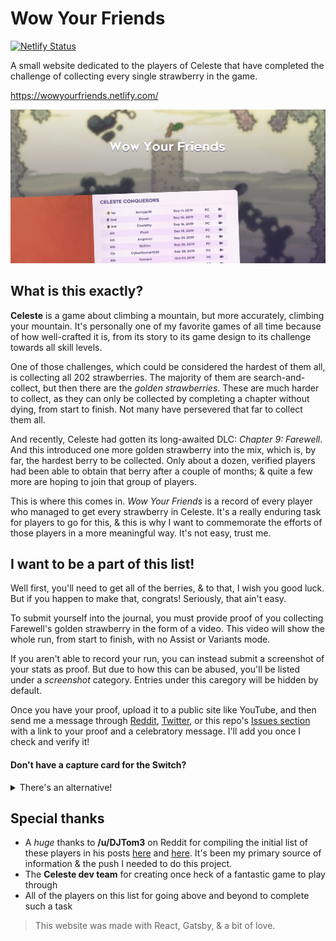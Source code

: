 # Wow Your Friends

[![Netlify Status](https://api.netlify.com/api/v1/badges/af4ee566-076a-4488-bada-40d8223830cc/deploy-status)](https://app.netlify.com/sites/wowyourfriends/deploys)

A small website dedicated to the players of Celeste that have completed the challenge of collecting every single strawberry in the game.

https://wowyourfriends.netlify.com/

![image](./static/card-image.png)

## What is this exactly?
**Celeste** is a game about climbing a mountain, but more accurately, climbing your mountain. It's personally one of my favorite games of all time because of how well-crafted it is, from its story to its game design to its challenge towards all skill levels.

One of those challenges, which could be considered the hardest of them all, is collecting all 202 strawberries. The majority of them are search-and-collect, but then there are the *golden strawberries*. These are much harder to collect, as they can only be collected by completing a chapter without dying, from start to finish. Not many have persevered that far to collect them all.

And recently, Celeste had gotten its long-awaited DLC: *Chapter 9: Farewell*. And this introduced one more golden strawberry into the mix, which is, by far, the hardest berry to be collected. Only about a dozen, verified players had been able to obtain that berry after a couple of months; & quite a few more are hoping to join that group of players.

This is where this comes in. *Wow Your Friends* is a record of every player who managed to get every strawberry in Celeste. It's a really enduring task for players to go for this, & this is why I want to commemorate the efforts of those players in a more meaningful way. It's not easy, trust me.

## I want to be a part of this list!

Well first, you'll need to get all of the berries, & to that, I wish you good luck. But if you happen to make that, congrats! Seriously, that ain't easy.

To submit yourself into the journal, you must provide proof of you collecting Farewell's golden strawberry in the form of a video. This video will show the whole run, from start to finish, with no Assist or Variants mode.

If you aren't able to record your run, you can instead submit a screenshot of your stats as proof. But due to how this can be abused, you'll be listed under a *screenshot* category. Entries under this caregory will be hidden by default.

Once you have your proof, upload it to a public site like YouTube, and then send me a message through [Reddit](https://www.reddit.com/message/compose/?to=TammyDanny&subject=I%20got%20the%20golden%20berry!), [Twitter](https://twitter.com/noatpad), or this repo's [Issues section](https://github.com/noatpad/wow-your-friends/issues) with a link to your proof and a celebratory message. I'll add you once I check and verify it!

#### Don't have a capture card for the Switch?

<details>
<summary>There's an alternative!</summary>

While you can record and/or stream on every other platform with relative ease, the Switch has no native streaming capabilities & can only record up to 30 seconds at a time.

But fortunately, we can still work with that! There are just a few extra requirements to verify that the run was legitimate:
- If you're unable to record your whole run with a capture card or camera, you can instead submit a *partial recording* made through the Switch's Share button.
- The recording must capture the moment of collecting the golden berry. Preferably hold the Share button right after the screen fades to white.
- Before collecting the berry, **open and close the pause menu for at least a second**. This is to prove that neither Assist nor Variants mode were used throughout the run.
- **A second video is required as proof**. This video will simply show your Switch playing the recording mentioned above from the HOME menu's Album applet. This is to verify the run was indeed done on a Switch.

</details>

## Special thanks

- A *huge* thanks to **/u/DJTom3** on Reddit for compiling the initial list of these players in his posts [here](https://www.reddit.com/r/celestegame/comments/dinrkb/with_their_amazing_achievement_of_getting_the/) and [here](https://www.reddit.com/r/celestegame/comments/dut721/in_the_wake_of_the_last_few_farewell_golden/). It's been my primary source of information & the push I needed to do this project.
- The **Celeste dev team** for creating once heck of a fantastic game to play through
- All of the players on this list for going above and beyond to complete such a task

> This website was made with React, Gatsby, & a bit of love.
